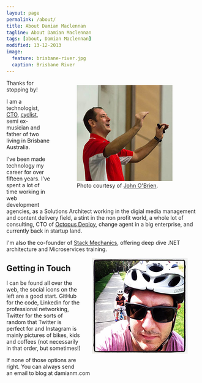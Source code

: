 ```yaml
---
layout: page
permalink: /about/
title: About Damian Maclennan
tagline: About Damian Maclennan
tags: [about, Damian Maclennan]
modified: 13-12-2013
image:
  feature: brisbane-river.jpg
  caption: Brisbane River
---
```




<div style="float: right; margin: 30px; margin-top: 0;">
<figure>
	<img src="/images/ddd-brisbane-small.jpg" alt="Damian Maclennan at DDD Brisbane" />
	<figcaption>Photo courtesy of <a href="http://twitter.com/soulsolutions">John O'Brien</a>.</figcaption>
</figure>


</div>


Thanks for stopping by!



I am a technologist, [CTO](/new-year-new-career), [cyclist](/cycling), semi ex-musician and father of two living in Brisbane Australia.

I’ve been made technology my career for over fifteen years. I’ve spent a lot of time working in web development agencies, as a Solutions Architect working in the digial media management and content delivery field, a stint in the non profit world, a whole lot of consulting, CTO of [Octopus Deploy](http://octopusdeploy.com/), change agent in a big enterprise, and currently back in startup land.

I'm also the co-founder of [Stack Mechanics](https://stackmechanics.com/), offering deep dive .NET architecture and Microservices training.

<div style="float: right; margin: 30px; margin-top: 0;" >
<img alt="Damian Maclennan" src="/images/bike-path.jpg" />
</div>
 
Getting in Touch
-------

I can be found all over the web, the social icons on the left are a good start. GitHub for the code, Linkedin for the professional networking, Twitter for the sorts of random that Twitter is perfect for and Instagram is mainly pictures of bikes, kids and coffees (not necessarily in that order, but sometimes!)

If none of those options are right. You can always send an email to blog at damianm.com

